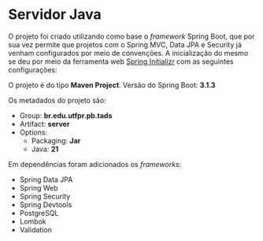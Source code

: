 # Servidor Java

O projeto foi criado utilizando como base o *framework* Spring Boot, que por sua vez permite que projetos com o Spring MVC, Data JPA e Security já venham configurados por meio de convenções. A inicialização do mesmo se deu por meio da ferramenta web [Spring Initializr](https://start.spring.io/) com as seguintes configurações:

O projeto é do tipo **Maven Project**.
Versão do Spring Boot: **3.1.3**

Os metadados do projeto são:
- Group: **br.edu.utfpr.pb.tads**
- Artifact: **server**
- Options:
  - Packaging: **Jar**
  - Java: **21**

Em dependências foram adicionados os *frameworks*:
- Spring Data JPA
- Spring Web
- Spring Security
- Spring Devtools
- PostgreSQL
- Lombok
- Validation
